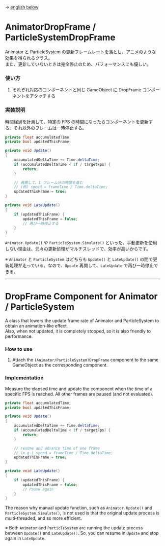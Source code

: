 ﻿→ [english below](#DropFrame_Component_for_Animator_/_ParticleSystem)

# AnimatorDropFrame / ParticleSystemDropFrame

Animator と ParticleSystem の更新フレームレートを落とし、アニメのような効果を得られるクラス。<br/>
また、更新していないときは完全停止のため、パフォーマンスにも優しい。

### 使い方

1. それぞれ対応のコンポーネントと同じ GameObject に DropFrame コンポーネントをアタッチする

### 実装説明

時間経過を計測して、特定の FPS の時間になったらコンポーネントを更新する。それ以外のフレームは一時停止する。

```C#
private float accumulatedTime;
private bool updatedThisFrame;

private void Update()
{
    accumulatedDeltaTime += Time.deltaTime;
    if (accumulatedDeltaTime < 1f / targetFps) {
        return;
    }

    // 再開して、1 フレーム分の時間を進む
    // (例) speed = frameTime / Time.deltaTime;
    updatedThisFrame = true;
}

private void LateUpdate()
{
    if (updatedThisFrame) {
        updatedThisFrame = false;
        // 再び一時停止する
    }
}
```

`Animator.Update()` や `ParticleSystem.Simulate()` といった、手動更新を使用しない理由は、元々の更新処理がマルチスレッドで、効率が高いからです。

※ `Animator` と `ParticleSystem` はどちらも `Update()` と `LateUpdate()` の間で更新処理が走っている。なので、`Update` 再開して、`LateUpdate` で再び一時停止できる。

---

# DropFrame Component for Animator / ParticleSystem

A class that lowers the update frame rate of Animator and ParticleSystem to obtain an animation-like effect.<br/>
Also, when not updated, it is completely stopped, so it is also friendly to performance.

### How to use

1. Attach the `(Animator/ParticleSystem)DropFrame` component to the same GameObject as the corresponding component.

### Implementation

Measure the elapsed time and update the component when the time of a specific FPS is reached. All other frames are paused (and not evaluated).

```C#
private float accumulatedTime;
private bool updatedThisFrame;

private void Update()
{
    accumulatedDeltaTime += Time.deltaTime;
    if (accumulatedDeltaTime < 1f / targetFps) {
        return;
    }

    // resume and advance time of one frame
    // (e.g.) speed = frameTime / Time.deltaTime;
    updatedThisFrame = true;
}

private void LateUpdate()
{
    if (updatedThisFrame) {
        updatedThisFrame = false;
        // Pause again
    }
}
```

The reason why manual update function, such as `Animator.Update()` and `ParticleSystem.Simulate()`, is not used is that the original update process is multi-threaded, and so more efficient.

※ Both `Animator` and `ParticleSystem` are running the update process between `Update()` and `LateUpdate()`. So, you can resume in `Update` and stop again in `LateUpdate`.